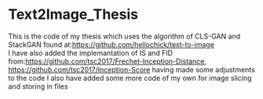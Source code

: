 # Text2Image_Thesis

This is the code of my thesis which uses the algorithm of CLS-GAN and StackGAN found at:https://github.com/hellochick/text-to-image		
I have also added the implemantation of IS and FID from:https://github.com/tsc2017/Frechet-Inception-Distance,
https://github.com/tsc2017/Inception-Score having made some adjustments to the code
I also have added some more code of my own for image slicing and storing in files
